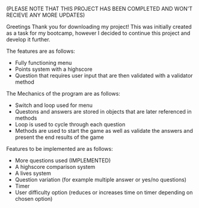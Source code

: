 (PLEASE NOTE THAT THIS PROJECT HAS BEEN COMPLETED AND WON'T RECIEVE ANY MORE UPDATES)


Greetings
Thank you for downloading my project! This was initially created as a task for my bootcamp, however I decided to continue this project and develop it further.

The features are as follows:
- Fully functioning menu
- Points system with a highscore
- Question that requires user input that are then validated with a validator method

The Mechanics of the program are as follows:
- Switch and loop used for menu
- Questons and answers are stored in objects that are later referenced in methods
- Loop is used to cycle through each question
- Methods are used to start the game as well as validate the answers and present the end results of the game

Features to be implemented are as follows:
- More questions used (IMPLEMENTED)
- A highscore comparison system
- A lives system
- Question variation (for example multiple answer or yes/no questions)
- Timer
- User difficulty option (reduces or increases time on timer depending on chosen option)
